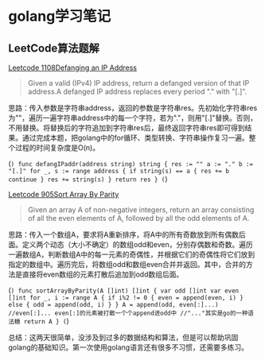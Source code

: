 # golang学习笔记
## LeetCode算法题解
[Leetcode 1108Defanging an IP Address](https://leetcode.com/problems/defanging-an-ip-address/)
>Given a valid (IPv4) IP address, return a defanged version of that IP address.A defanged IP address replaces every period "." with "[.]".

思路：传入参数是字符串address，返回的参数是字符串res。先初始化字符串res为""，遍历一遍字符串address中的每一个字符，若为"."，则用"[.]"替换。否则，不用替换。将替换后的字符追加到字符串res后，最终返回字符串res即可得到结果。通过完成本题，把golang中的for循环、类型转换、字符串操作复习一遍。整个过程的时间复杂度是O(n)。

(```)
func defangIPaddr(address string) string {
    res := ""
    a := "."
    b := "[.]"
    for _, s := range address {
        if string(s) == a {
            res += b
            continue
        }
        res += string(s)
    }
    return res
}
(```)

[Leetcode 905Sort Array By Parity](https://leetcode.com/problems/sort-array-by-parity/)
>Given an array A of non-negative integers, return an array consisting of all the even elements of A, followed by all the odd elements of A.

思路：传入一个数组A，要求将A重新排序，将A中的所有奇数放到所有偶数后面。定义两个动态（大小不确定）的数组odd和even，分别存偶数和奇数。遍历一遍数组A，判断数组A中的每一元素的奇偶性，并根据它们的奇偶性将它们放到指定的数组中。遍历完后，将数组odd和数组even合并并返回。其中，合并的方法是直接将even数组的元素打散后追加到odd数组后面。

(```)
func sortArrayByParity(A []int) []int {
    var odd []int
    var even []int
    for _, i := range A {
        if i%2 != 0 {
            even = append(even, i)
        } else {
            odd = append(odd, i)
        }
    }
    A = append(odd, even[:]...) 
    //even[:]... even[:]的元素被打散一个个append进odd中
    //"..."其实是go的一种语法糖
    return A
}
(```)

总结：这两天很简单，没涉及到过多的数据结构和算法，但是可以帮助巩固golang的基础知识。第一次使用golang语言还有很多不习惯，还需要多练习。

